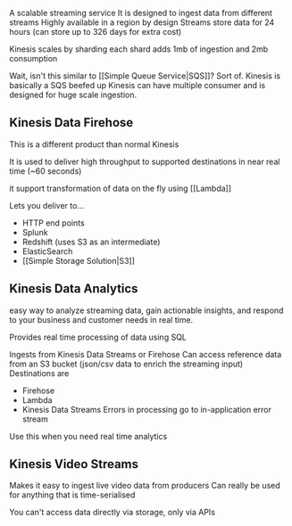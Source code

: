 A scalable streaming service
It is designed to ingest data from different streams
Highly available in a region by design
Streams store data for 24 hours (can store up to 326 days for extra cost)

Kinesis scales by sharding
each shard adds 1mb of ingestion and 2mb consumption

Wait, isn't this similar to [[Simple Queue Service|SQS]]?
	Sort of. Kinesis is basically a SQS beefed up
	Kinesis can have multiple consumer and is designed for huge scale ingestion.

## Kinesis Data Firehose
This is a different product than normal Kinesis

It is used to deliver high throughput to supported destinations in near real time (~60 seconds)

it support transformation of data on the fly using [[Lambda]]

Lets you deliver to...
* HTTP end points
* Splunk
* Redshift (uses S3 as an intermediate)
* ElasticSearch
* [[Simple Storage Solution|S3]]

## Kinesis Data Analytics
easy way to analyze streaming data, gain actionable insights, and respond to your business and customer needs in real time.

Provides real time processing of data using SQL

Ingests from Kinesis Data Streams or Firehose
Can access reference data from an S3 bucket (json/csv data to enrich the streaming input)
Destinations are 
* Firehose
* Lambda
* Kinesis Data Streams
Errors in processing go to in-application error stream

Use this when you need real time analytics
## Kinesis Video Streams
Makes it easy to ingest live video data from producers
	Can really be used for anything that is time-serialised

You can't access data directly via storage, only via APIs

